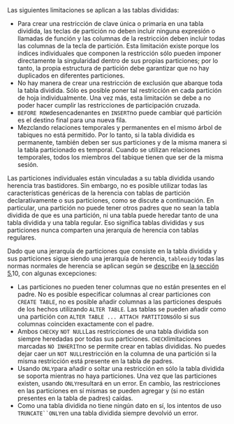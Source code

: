 Las siguientes limitaciones se aplican a las tablas divididas:

- Para crear una restricción de clave única o primaria en  una tabla dividida, las teclas de partición no deben incluir ninguna  expresión o llamadas de función y las columnas de la restricción deben  incluir todas las columnas de la tecla de partición. Esta limitación  existe porque los índices individuales que componen la restricción sólo  pueden imponer directamente la singularidad dentro de sus propias  particiones; por lo tanto, la propia estructura de partición debe  garantizar que no hay duplicados en diferentes particiones.
- No hay manera de crear una restricción de exclusión que  abarque toda la tabla dividida. Sólo es posible poner tal restricción en cada partición de hoja individualmente. Una vez más, esta limitación se debe a no poder hacer cumplir las restricciones de participación  cruzada.
-  `BEFORE ROW`desencadenantes en  `INSERT`no puede cambiar qué partición es el destino final para una nueva fila.
- Mezclando relaciones temporales y permanentes en el mismo árbol de tabiques no está permitido. Por lo tanto, si la tabla dividida es permanente, también deben ser sus particiones y de la misma manera  si la tabla particionado es temporal. Cuando se utilizan relaciones  temporales, todos los miembros del tabique tienen que ser de la misma  sesión.

Las particiones individuales están vinculadas a su tabla  dividida usando herencia tras bastidores. Sin embargo, no es posible  utilizar todas las características genéricas de la herencia con tablas  de partición declarativamente o sus particiones, como se discute a  continuación. En particular, una partición no puede tener otros padres  que no sean la tabla dividida de que es una partición, ni una tabla  puede heredar tanto de una tabla dividida y una tabla regular. Eso  significa tablas divididas y sus particiones nunca comparten una  jerarquía de herencia con tablas regulares.

Dado que una jerarquía de particiones que consiste en la tabla  dividida y sus particiones sigue siendo una jerarquía de herencia,  `tableoid`y todas las normas normales de herencia se aplican según se [describe](https://www.postgresql.org/docs/current/ddl-inherit.html) en [la sección 5.](https://www.postgresql.org/docs/current/ddl-inherit.html)10, con algunas excepciones:

- Las particiones no pueden tener columnas que no están  presentes en el padre. No es posible especificar columnas al crear  particiones con `CREATE TABLE`, no es posible añadir columnas a las particiones después de los hechos utilizando `ALTER TABLE`. Las tablas se pueden añadir como una partición con  `ALTER TABLE ... ATTACH PARTITION`sólo si sus columnas coinciden exactamente con el padre.
- Ambos  `CHECK`y  `NOT NULL`Las restricciones de una tabla dividida son siempre heredadas por todas sus particiones.  `CHECK`limitaciones marcadas  `NO INHERIT`no se permite crear en tablas divididas. No puedes dejar caer un  `NOT NULL`restricción en la columna de una partición si la misma restricción está presente en la tabla de padres.
- Usando  `ONLY`para añadir o soltar una restricción en sólo la tabla dividida se soporta  mientras no haya particiones. Una vez que las particiones existen,  usando  `ONLY`resultará en un error. En cambio, las restricciones en las particiones en sí  mismas se pueden agregar y (si no están presentes en la tabla de padres) caídas.
- Como una tabla dividida no tiene ningún dato en sí, los intentos de uso   `TRUNCATE``ONLY`en una tabla dividida siempre devolvió un error.